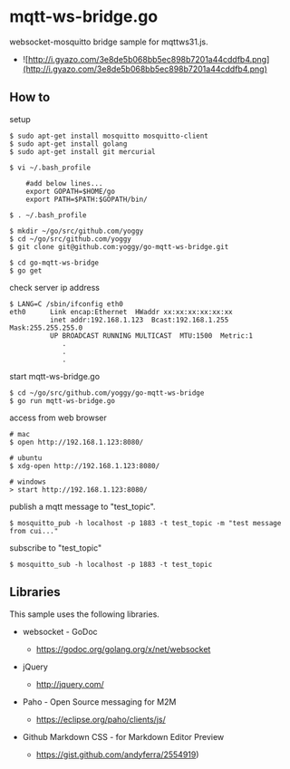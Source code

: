 mqtt-ws-bridge.go
====
websocket-mosquitto bridge sample for mqttws31.js.

* ![http://i.gyazo.com/3e8de5b068bb5ec898b7201a44cddfb4.png](http://i.gyazo.com/3e8de5b068bb5ec898b7201a44cddfb4.png)

How to
----
setup

    $ sudo apt-get install mosquitto mosquitto-client
    $ sudo apt-get install golang
    $ sudo apt-get install git mercurial

    $ vi ~/.bash_profile

        #add below lines...
        export GOPATH=$HOME/go
        export PATH=$PATH:$GOPATH/bin/

    $ . ~/.bash_profile

    $ mkdir ~/go/src/github.com/yoggy
    $ cd ~/go/src/github.com/yoggy
    $ git clone git@github.com:yoggy/go-mqtt-ws-bridge.git

    $ cd go-mqtt-ws-bridge
    $ go get

check server ip address

    $ LANG=C /sbin/ifconfig eth0
    eth0      Link encap:Ethernet  HWaddr xx:xx:xx:xx:xx:xx
              inet addr:192.168.1.123  Bcast:192.168.1.255  Mask:255.255.255.0
              UP BROADCAST RUNNING MULTICAST  MTU:1500  Metric:1
                 .
                 .
                 .

start mqtt-ws-bridge.go

    $ cd ~/go/src/github.com/yoggy/go-mqtt-ws-bridge
    $ go run mqtt-ws-bridge.go

access from web browser

    # mac
    $ open http://192.168.1.123:8080/

    # ubuntu
    $ xdg-open http://192.168.1.123:8080/

    # windows
    > start http://192.168.1.123:8080/

publish a mqtt message to "test_topic".

    $ mosquitto_pub -h localhost -p 1883 -t test_topic -m "test message from cui..."

subscribe to "test_topic"

    $ mosquitto_sub -h localhost -p 1883 -t test_topic

Libraries
----
This sample uses the following libraries.

* websocket - GoDoc
  * https://godoc.org/golang.org/x/net/websocket

* jQuery
  * http://jquery.com/

* Paho - Open Source messaging for M2M
  * https://eclipse.org/paho/clients/js/

* Github Markdown CSS - for Markdown Editor Preview
  * https://gist.github.com/andyferra/2554919)
